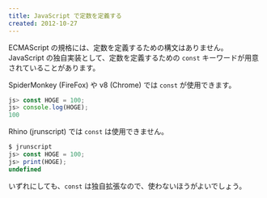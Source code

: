 ```yaml
---
title: JavaScript で定数を定義する
created: 2012-10-27
---
```


ECMAScript の規格には、定数を定義するための構文はありません。
JavaScript の独自実装として、定数を定義するための `const` キーワードが用意されていることがあります。

SpiderMonkey (FireFox) や v8 (Chrome) では `const` が使用できます。

```javascript
js> const HOGE = 100;
js> console.log(HOGE);
100
```

Rhino (jrunscript) では `const` は使用できません。

```javascript
$ jrunscript
js> const HOGE = 100;
js> print(HOGE);
undefined
```

いずれにしても、`const` は独自拡張なので、使わないほうがよいでしょう。

